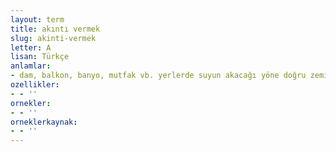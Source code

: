 ```yaml
---
layout: term
title: akıntı vermek
slug: akinti-vermek
letter: A
lisan: Türkçe
anlamlar:
- dam, balkon, banyo, mutfak vb. yerlerde suyun akacağı yöne doğru zemine eğim kazandırmak
ozellikler:
- - ''
ornekler:
- - ''
orneklerkaynak:
- - ''
---
```

